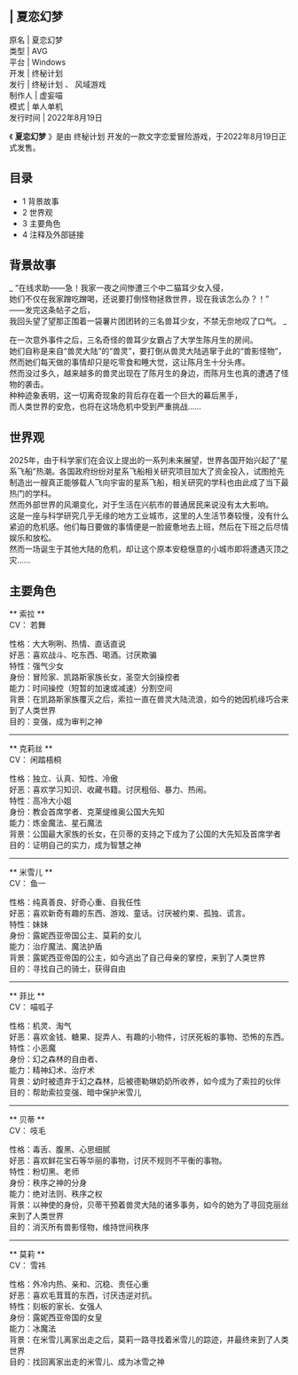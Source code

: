 |  夏恋幻梦  
---  
原名  |  夏恋幻梦   
类型  |  AVG   
平台  |  Windows   
开发  |  终秘计划   
发行  |  终秘计划  、  风域游戏   
制作人  |  虚妄喵   
模式  |  单人单机   
发行时间  |  2022年8月19日   
  
《 **夏恋幻梦** 》是由  终秘计划  开发的一款文字恋爱冒险游戏，于2022年8月19日正式发售。

##  目录

  * 1  背景故事 
  * 2  世界观 
  * 3  主要角色 
  * 4  注释及外部链接 

##  背景故事

_ “在线求助——急！我家一夜之间惨遭三个中二猫耳少女入侵，  
她们不仅在我家蹭吃蹭喝，还说要打倒怪物拯救世界，现在我该怎么办？！”  
——发完这条帖子之后，  
我回头望了望那正围着一袋薯片团团转的三名兽耳少女，不禁无奈地叹了口气。  _  
  
在一次意外事件之后，三名奇怪的兽耳少女霸占了大学生陈月生的房间。  
她们自称是来自“兽灵大陆”的“兽灵”，要打倒从兽灵大陆逃窜于此的“兽影怪物”，  
然而她们每天做的事情却只是吃零食和睡大觉，这让陈月生十分头疼。  
然而没过多久，越来越多的兽灵出现在了陈月生的身边，而陈月生也真的遭遇了怪物的袭击。  
种种迹象表明，这一切离奇现象的背后存在着一个巨大的幕后黑手，  
而人类世界的安危，也将在这场危机中受到严重挑战……

##  世界观

2025年，由于科学家们在会议上提出的一系列未来展望，世界各国开始兴起了“星系飞船”热潮。各国政府纷纷对星系飞船相关研究项目加大了资金投入，试图抢先制造出一艘真正能够载人飞向宇宙的星系飞船，相关研究的学科也由此成了当下最热门的学科。  
然而外部世界的风潮变化，对于生活在兴航市的普通居民来说没有太大影响。  
这是一座与科学研究几乎无缘的地方工业城市，这里的人生活节奏较慢，没有什么紧迫的危机感。他们每日要做的事情便是一脸疲惫地去上班，然后在下班之后尽情娱乐和放松。  
然而一场诞生于其他大陆的危机，却让这个原本安稳惬意的小城市即将遭遇灭顶之灾……

##  主要角色

** 索拉  **  
CV：  若舞

性格：大大咧咧、热情、直话直说  
好恶：喜欢战斗、吃东西、喝酒。讨厌欺骗  
特性：强气少女  
身份：冒险家、凯路斯家族长女，圣空大剑操控者  
能力：时间操控（短暂的加速或减速）分割空间  
背景：在凯路斯家族覆灭之后，索拉一直在兽灵大陆流浪，如今的她因机缘巧合来到了人类世界  
目的：变强，成为审判之神

* * *

** 克莉丝  **  
CV：  闲踏梧桐

性格：独立、认真、知性、冷傲  
好恶：喜欢学习知识、收藏书籍。讨厌粗俗、暴力、热闹。  
特性：高冷大小姐  
身份：教会首席学者、克莱缇维奥公国大先知  
能力：炼金魔法、星石魔法  
背景：公国最大家族的长女，在贝蒂的支持之下成为了公国的大先知及首席学者  
目的：证明自己的实力，成为智慧之神

* * *

** 米雪儿  **  
CV：  鱼一

性格：纯真善良、好奇心重、自我任性  
好恶：喜欢新奇有趣的东西、游戏、童话。讨厌被约束、孤独、谎言。  
特性：妹妹  
身份：露妮西亚帝国公主、莫莉的女儿  
能力：治疗魔法、魔法护盾  
背景：露妮西亚帝国的公主，如今逃出了自己母亲的掌控，来到了人类世界  
目的：寻找自己的骑士，获得自由

* * *

** 菲比  **  
CV：  喵呱子

性格：机灵、淘气  
好恶：喜欢金钱、糖果、捉弄人、有趣的小物件，讨厌死板的事物、恐怖的东西。  
特性：小恶魔  
身份：幻之森林的自由者、  
能力：精神幻术、治疗术  
背景：幼时被遗弃于幻之森林，后被德勒琳奶奶所收养，如今成为了索拉的伙伴  
目的：帮助索拉变强、暗中保护米雪儿

* * *

** 贝蒂  **  
CV：  吱毛

性格：毒舌、腹黑、心思细腻  
好恶：喜欢鲜花宝石等华丽的事物，讨厌不规则不平衡的事物。  
特性：粉切黑、老师  
身份：秩序之神的分身  
能力：绝对法则、秩序之权  
背景：以神使的身份，贝蒂干预着兽灵大陆的诸多事务，如今的她为了寻回克丽丝来到了人类世界  
目的：消灭所有兽影怪物，维持世间秩序

* * *

** 莫莉  **  
CV：  雪祎

性格：外冷内热、亲和、沉稳、责任心重  
好恶：喜欢毛茸茸的东西，讨厌违逆对抗。  
特性：刻板的家长、女强人  
身份：露妮西亚帝国的女皇  
能力：冰魔法  
背景：在米雪儿离家出走之后，莫莉一路寻找着米雪儿的踪迹，并最终来到了人类世界  
目的：找回离家出走的米雪儿、成为冰雪之神